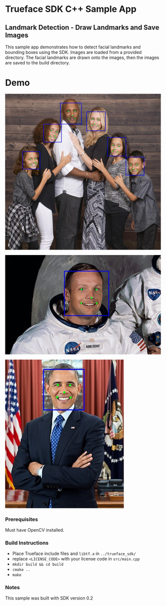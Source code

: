 # Trueface SDK C++ Sample App
## Landmark Detection - Draw Landmarks and Save Images
This sample app demonstrates how to detect facial landmarks and bounding boxes using the SDK.
Images are loaded from a provided directory. The facial landmarks are drawn onto the images, then the images are saved to the build directory. 

# Demo
![alt text](./demo_images/family_landmarks.jpg)

![alt text](./demo_images/armstrong1_landmarks.jpg)

![alt text](./demo_images/obama1_landmarks.jpg)

### Prerequisites
Must have OpenCV installed.

### Build Instructions
* Place Trueface include files and `libtf.a` in `../trueface_sdk/`
* replace `<LICENSE_CODE>` with your license code in `src/main.cpp`
* `mkdir build && cd build`
* `cmake ..`
* `make`

### Notes
This sample was built with SDK version 0.2
